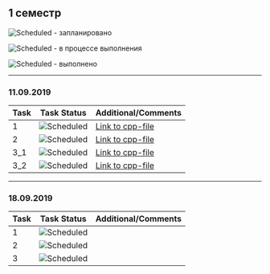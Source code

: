 ## 1 семестр


![Scheduled](https://github.com/AnzhelikaKravchuk/.NET-Training.-Spring-2019/blob/master/Pictures/icons-target.png) - запланировано

![Scheduled](https://github.com/AnzhelikaKravchuk/.NET-Training.-Spring-2019/blob/master/Pictures/icons-inprogress.png) - в процессе выполнения

![Scheduled](https://github.com/AnzhelikaKravchuk/.NET-Training.-Spring-2019/blob/master/Pictures/icons-ok.png) - выполнено

---

### 11.09.2019 
| Task | Task Status | Additional/Comments |
| -------- | -------- | --------|  
| 1 | ![Scheduled](https://github.com/AnzhelikaKravchuk/.NET-Training.-Spring-2019/blob/master/Pictures/icons-ok.png)|[Link to cpp-file](https://github.com/mariwaldo/homework/blob/master/2019.09.11/Task1.cpp)|(/)
| 2 | ![Scheduled](https://github.com/AnzhelikaKravchuk/.NET-Training.-Spring-2019/blob/master/Pictures/icons-ok.png)|[Link to cpp-file](https://github.com/mariwaldo/homework/blob/master/2019.09.11/Task2.cpp)|(/)
| 3_1 | ![Scheduled](https://github.com/AnzhelikaKravchuk/.NET-Training.-Spring-2019/blob/master/Pictures/icons-ok.png)|[Link to cpp-file](https://github.com/mariwaldo/homework/blob/master/2019.09.11/Task3_1.cpp)|(/)
| 3_2 | ![Scheduled](https://github.com/AnzhelikaKravchuk/.NET-Training.-Spring-2019/blob/master/Pictures/icons-ok.png)|[Link to cpp-file](https://github.com/mariwaldo/homework/blob/master/2019.09.11/Task3_2.cpp)|(/)

---

### 18.09.2019 
| Task | Task Status | Additional/Comments |
| -------- | -------- | --------|  
| 1 | ![Scheduled](https://github.com/AnzhelikaKravchuk/.NET-Training.-Spring-2019/blob/master/Pictures/icons-ok.png)||(/)
| 2 | ![Scheduled](https://github.com/AnzhelikaKravchuk/.NET-Training.-Spring-2019/blob/master/Pictures/icons-ok.png)||(/)
| 3 | ![Scheduled](https://github.com/AnzhelikaKravchuk/.NET-Training.-Spring-2019/blob/master/Pictures/icons-ok.png)||(/)



